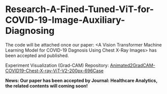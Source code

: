# Research-A-Fined-Tuned-ViT-for-COVID-19-Image-Auxiliary-Diagnosing
The code will be attached once our paper: &lt;A Vision Transformer Machine Learning Model for COVID-19 Dagnosis Using Chest X-Ray Images> has been accepted and published.

Experiment Visualization (Grad-CAM) Repository: [Animated2GradCAM-COVID19-Chest-X-ray-ViT-V2-200px-696Case](https://github.com/TyBruceChen/Animated2GradCAM-COVID19-Chest-X-ray-ViT-V2-200px-696Case)

**News: Our paper has been accepted by Journal: Healthcare Analytics, the related contents will coming soon!**
